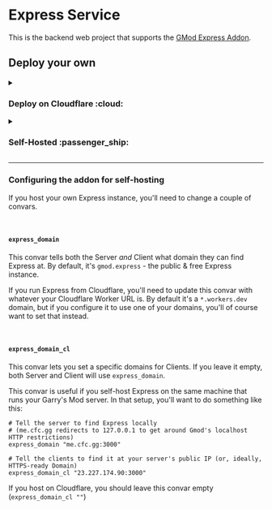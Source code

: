 # Express Service

This is the backend web project that supports the [GMod Express Addon](https://github.com/cfc-Servers/gm_express).

## Deploy your own

<details>
<summary><h3>Deploy on Cloudflare :cloud:</h3></summary>
<br>
It's super straightforward to run your own Express instance on Cloudflare!

It should only take a couple of minutes, just click this button! (more instructions below):

[![Deploy to Cloudflare Workers](https://deploy.workers.cloudflare.com/button?paid=true)](https://deploy.workers.cloudflare.com/?url=https://github.com/CFC-Servers/gm_express_service&paid=true)


### When it asks you to make a new API Token, be sure you select the "Edit Cloudflare Workers" template:
![chrome_88omaNQrgW](https://user-images.githubusercontent.com/7936439/202330035-96062125-2b33-4222-ab9b-9c3b25bde666.png)

### Then, set the Account Resources and Zone Resources to "All accounts" and "All zones" respectively:
![chrome_S79PHew0KS](https://user-images.githubusercontent.com/7936439/202330090-0bcbd1ca-33d9-4d53-8b23-1d6a48f4324f.png)

### Click "Continue to summary"
![chrome_KGNhnsgTi7](https://user-images.githubusercontent.com/7936439/202330183-6a64cf40-acaa-4d96-b9a1-b43138b32719.png)

### Click "Create Token"
![chrome_YB68lnT9rj](https://user-images.githubusercontent.com/7936439/202330225-0faeb3ed-2299-4845-901d-17ba5e4e76da.png)

### Copy your API Token into the setup page
![chrome_HxAtd02BXx](https://user-images.githubusercontent.com/7936439/202330247-8872dfcd-e16f-446a-9ea2-68c4384eed5c.png)

![chrome_5xgZ8Z0zRg](https://user-images.githubusercontent.com/7936439/202330307-8756142d-42e5-4e85-919a-1e4c335afff3.png)

<h4>Configuring Bucket Lifecycle (important!)</h4>
Due to some technical weirdness with Cloudflare's KV, we also use Cloudflare's R2 storage system as a backup.
In the event that a client can't read a KV value, it will read it from R2 instead (slower, but R2 is "strongly consistent" so it's a reliable way to get the data).

However, R2 doesn't have a built-in way to expire documents.

We can use the S3 API to configure an "Object Lifecycle" on our backup bucket which will expire keys at the same cadence as KV.

<strong>If you don't do this, your R2 bucket will fill up indefinitely!</strong>

Here's how you do it:
1. Wait for the app to deploy at least once (it will create the Bucket for you)
2. Visit the Cloudflare Dashboard, click on "R2"
3. Follow along with these images to set up an Expiration lifecycle:


</details>

<details>
<summary><h3>Self-Hosted :passenger_ship:</h3></summary>
<br>

The Express Service comes out-of-the-box ready to self-host.

The included `docker-compose.yml` has everything you need to get started. All you need is [Docker Compose](https://docs.docker.com/compose/install/).

Once you clone the repository, you just start it with Compose:
```bash
docker compose up --build -d
```

The Express Service will (by default) be available at both `127.0.0.1:3000` and your public IP, port 3000.

You can change the address that Express binds to by changing the `API_HOST`/`API_PORT` settings in the `.env` file.
For example, if you were going to serve Express from behind a Reverse Proxy, you might want to set `API_HOST=127.0.0.1`.
</details>

---

### Configuring the addon for self-hosting
If you host your own Express instance, you'll need to change a couple of convars.

<br>

#### **`express_domain`**
This convar tells both the Server _and_ Client what domain they can find Express at. By default, it's `gmod.express` - the public & free Express instance.

If you run Express from Cloudflare, you'll need to update this convar with whatever your Cloudflare Worker URL is.
By default it's a `*.workers.dev` domain, but if you configure it to use one of your domains, you'll of course want to set that instead.

<br>

#### **`express_domain_cl`**
This convar lets you set a specific domains for Clients. If you leave it empty, both Server and Client will use `express_domain`.

This convar is useful if you self-host Express on the same machine that runs your Garry's Mod server. In that setup, you'll want to do something like this:
```
# Tell the server to find Express locally
# (me.cfc.gg redirects to 127.0.0.1 to get around Gmod's localhost HTTP restrictions)
express_domain "me.cfc.gg:3000"

# Tell the clients to find it at your server's public IP (or, ideally, HTTPS-ready Domain)
express_domain_cl "23.227.174.90:3000"
```

If you host on Cloudflare, you should leave this convar empty (`express_domain_cl ""`)
